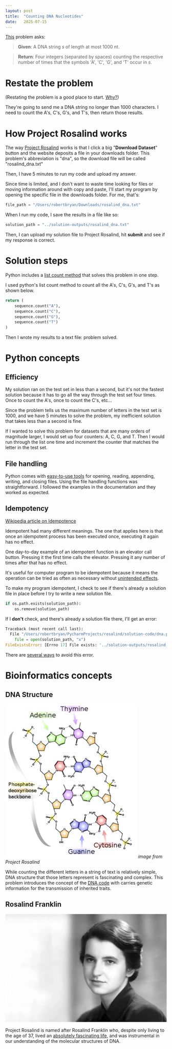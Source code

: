 ```yaml
---
layout: post
title:  "Counting DNA Nucleotides"
date:   2025-07-15
---
```


[This](https://rosalind.info/problems/dna/) problem asks:

> **Given**: A DNA string _s_ of length at most 1000 nt.

> **Return**: Four integers (separated by spaces) counting the respective number of times that the symbols 'A', 'C', 'G', and 'T' occur in _s_.

<!--break-->

# Restate the problem
(Restating the problem is a good place to start. [Why?](https://idea-sandbox.com/blog/11-ways-to-restate-problems-to-get-better-solutions/))

They're going to send me a DNA string no longer than 1000 characters. I need to count the A's, C's, G's, and T's, then return those results.
# How Project Rosalind works
The way [Project Rosalind](https://rosalind.info/about/) works is that I click a big "**Download Dataset**" button and the website deposits a file in your downloads folder.
This problem's abbreviation is "dna", so the download file will be called "rosalind_dna.txt"

Then, I have 5 minutes to run my code and upload my answer. 

Since time is limited, and I don't want to waste time looking for files or moving information around with copy and paste, I'll start my program by opening the specific file in the downloads folder.
For me, that's:
```python
file_path = "/Users/robertbryan/Downloads/rosalind_dna.txt"
```

When I run my code, I save the results in a file like so:
```python
solution_path = "../solution-outputs/rosalind_dna.txt"
```

Then, I can upload my solution file to Project Rosalind, hit **submit** and see if my response is correct.
# Solution steps
Python includes a [list count method](https://www.w3schools.com/python/ref_list_count.asp) that solves this problem in one step.

I used python's list count method to count all the A's, C's, G's, and T's as shown below.

```python
return (
    sequence.count("A"),
    sequence.count("C"),
    sequence.count("G"),
    sequence.count("T")
)
```

Then I wrote my results to a text file: problem solved.
# Python concepts
## Efficiency
My solution ran on the test set in less than a second, but it's not the fastest solution because it has to go all the way through the test set four times.
Once to count the A's, once to count the C's, etc...

Since the problem tells us the maximum number of letters in the test set is 1000, and we have 5 minutes to solve the problem, my inefficient solution that takes less than a second is fine.

If I wanted to solve this problem for datasets that are many orders of magnitude larger, I would set up four counters: A, C, G, and T. Then I would run through the list one time and increment the counter that matches the letter in the test set.

## File handling
Python comes with [easy-to-use tools](https://www.w3schools.com/python/python_file_handling.asp) for opening, reading, appending, writing, and closing files.
Using the file handling functions was straightforward. I followed the examples in the documentation and they worked as expected.

## Idempotency
[Wikipedia article on Idempotence](https://en.wikipedia.org/wiki/Idempotence#Computer_science_examples)

Idempotent had many different meanings. The one that applies here is that once an idempotent process has been executed once, executing it again has no effect.

One day-to-day example of an idempotent function is an elevator call button. Pressing it the first time calls the elevator.
Pressing it any number of times after that has no effect.

It's useful for computer program to be idempotent because it means the operation can be tried as often as necessary without [unintended effects](https://en.wikipedia.org/wiki/Unintended_consequences).

To make my program idempotent, I check to see if there's already a solution file in place before I try to write a new solution file.
```python
if os.path.exists(solution_path):
    os.remove(solution_path)
```

If I **don't** check, and there's already a solution file there, I'll get an error:
```python
Traceback (most recent call last):
  File "/Users/robertbryan/PycharmProjects/rosalind/solution-code/dna.py", line 29, in <module>
    file = open(solution_path, "x")
FileExistsError: [Errno 17] File exists: '../solution-outputs/rosalind_dna.txt'
```

There are [several ways](https://stackoverflow.com/questions/11469228/how-to-replace-overwrite-file-contents-instead-of-appending) to avoid this error.

# Bioinformatics concepts
## DNA Structure
![DNA_chemical_structure.png](../assets/DNA_chemical_structure.png)
_image from Project Rosalind_

While counting the different letters in a string of text is relatively simple, DNA structure that those letters represent
is fascinating and complex. This problem introduces the concept of the [DNA code](https://www.britannica.com/science/DNA) with carries
genetic information for the transmission of inherited traits. 

## Rosalind Franklin
![rosalind-franklin.jpg](../assets/rosalind-franklin.jpg)

Project Rosalind is named after Rosalind Franklin who, despite only living to the age of 37, lived an [absolutely fascinating life](https://en.wikipedia.org/wiki/Rosalind_Franklin), 
and was instrumental in our understanding of the molecular structures of DNA.